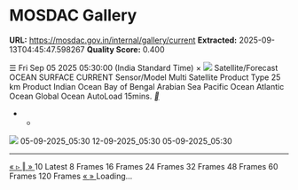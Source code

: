 # MOSDAC Gallery

**URL:** https://mosdac.gov.in/internal/gallery/current
**Extracted:** 2025-09-13T04:45:47.598267
**Quality Score:** 0.400

☰
Fri Sep 05 2025 05:30:00 (India Standard Time)
×
![](https://mosdac.gov.in/gallery/icons/mgallery.png)
Satellite/Forecast OCEAN SURFACE CURRENT
Sensor/Model Multi Satellite
Product Type 25 km
Product Indian Ocean Bay of Bengal Arabian Sea Pacific Ocean Atlantic Ocean Global Ocean
AutoLoad 15mins.
[ __ ](https://mosdac.gov.in/gallery/index.html?ds=current)
+ -
![](https://mosdac.gov.in/look/SCATCURRENT/gallery/2025/05SEP/E6CUR_05SEP2025_0000_NIO.gif)
05-09-2025_05:30 12-09-2025_05:30 05-09-2025_05:30
  *   *   *   *   *   *   *   * 

[ « ](https://mosdac.gov.in/gallery/index.html?ds=current) [ ▹ ](https://mosdac.gov.in/gallery/index.html?ds=current) [ ‖ ](https://mosdac.gov.in/gallery/index.html?ds=current) [ » ](https://mosdac.gov.in/gallery/index.html?ds=current)
10
Latest 8 Frames 16 Frames 24 Frames 32 Frames 48 Frames 60 Frames 120 Frames
[ « ](https://mosdac.gov.in/gallery/index.html?ds=current) [ » ](https://mosdac.gov.in/gallery/index.html?ds=current)
Loading... 
